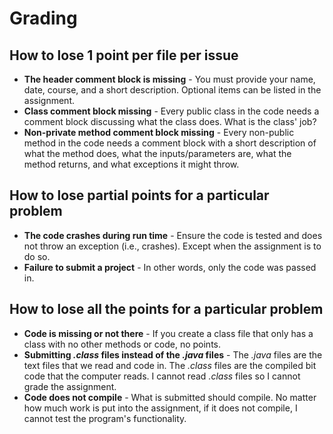 # Grading

## How to lose 1 point per file per issue

- **The header comment block is missing** - You must provide your name, date, course, and a short description. Optional items can be listed in the assignment.
- **Class comment block missing** - Every public class in the code needs a comment block discussing what the class does. What is the class' job?
- **Non-private method comment block missing** - Every non-public method in the code needs a comment block with a short description of what the method does, what the inputs/parameters are, what the method returns, and what exceptions it might throw.

## How to lose partial points for a particular problem

- **The code crashes during run time** -  Ensure the code is tested and does not throw an exception (i.e., crashes). Except when the assignment is to do so.
- **Failure to submit a project** - In other words, only the code was passed in.

## How to lose all the points for a particular problem

- **Code is missing or not there** - If you create a class file that only has a class with no other methods or code, no points.
- **Submitting *.class* files instead of the *.java* files** - The *.java* files are the text files that we read and code in. The *.class* files are the compiled bit code that the computer reads. I cannot read *.class* files so I cannot grade the assignment.
- **Code does not compile** - What is submitted should compile.  No matter how much work is put into the assignment, if it does not compile, I cannot test the program's functionality.

